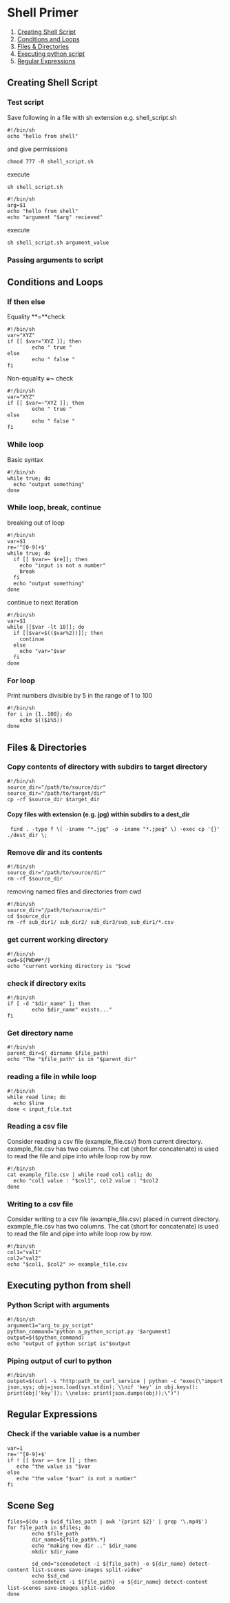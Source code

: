 # Shell Primer
1. [Creating Shell Script](#creating-shell-script)
2. [Conditions and Loops](#conditions-and-loops)
3. [Files & Directories](#files--directories)
4. [Executing python script](#executing-python-from-shell)
5. [Regular Expressions](#regular-expressions)
## Creating Shell Script
### Test script
Save following in a file with sh extension e.g. shell_script.sh 
```shell
#!/bin/sh
echo "hello from shell"
```
and give permissions
```shell
chmod 777 -R shell_script.sh
```
execute
```shell
sh shell_script.sh
```
```shell
#!/bin/sh
arg=$1
echo "hello from shell"
echo "argument "$arg" recieved"
```
execute
```shell
sh shell_script.sh argument_value
```

### Passing arguments to script

## Conditions and Loops
### If then else
Equality **=**check
```shell
#!/bin/sh
var="XYZ"
if [[ $var="XYZ ]]; then
		echo " true "		
else
		echo " false "		
fi
```
Non-equality **=~** check
```shell
#!/bin/sh
var="XYZ"
if [[ $var=~"XYZ ]]; then
		echo " true "		
else
		echo " false "		
fi
```

### While loop
Basic syntax
```shell
#!/bin/sh
while true; do   
  echo "output something"
done 
```
### While loop, break, continue
breaking out of loop
```shell
#!/bin/sh
var=$1
re='^[0-9]+$'
while true; do   
  if [[ $var=~ $re]]; then
    echo "input is not a number"
    break
  fi
  echo "output something"
done 
```
continue to next iteration
```shell
#!/bin/sh
var=$1
while [[$var -lt 10]]; do   
  if [[$var=$(($var%2))]]; then    
    continue
  else
    echo "var="$var
  fi  
done 
```
### For loop
Print numbers divisible by 5 in the range of 1 to 100
```shell
#!/bin/sh
for i in {1..100}; do
    echo $(($i%5))
done
```
## Files & Directories
### Copy contents of directory with subdirs to target directory
```shell
#!/bin/sh
source_dir="/path/to/source/dir"
source_dir="/path/to/target/dir"
cp -rf $source_dir $target_dir
```
#### Copy files with extension (e.g. jpg) within subdirs to a dest_dir
```shell
 find . -type f \( -iname "*.jpg" -o -iname "*.jpeg" \) -exec cp '{}' ./dest_dir \;
```
### Remove dir and its contents
```shell
#!/bin/sh
source_dir="/path/to/source/dir"
rm -rf $source_dir
```
removing named files and directories from cwd
```shell
#!/bin/sh
source_dir="/path/to/source/dir"
cd $source_dir
rm -rf sub_dir1/ sub_dir2/ sub_dir3/sub_sub_dir1/*.csv
```
### get current working directory
```shell
#!/bin/sh
cwd=${PWD##*/}
echo "current working directory is "$cwd
```
### check if directory exits
```shell
#!/bin/sh
if [ -d "$dir_name" ]; then
		echo $dir_name" exists..."		
fi
```
### Get directory name 
```shell
#!/bin/sh
parent_dir=$( dirname $file_path)
echo "The "$file_path" is in "$parent_dir"
```
### reading a file in while loop
```shell
#!/bin/sh
while read line; do   
  echo $line
done < input_file.txt
```
### Reading a csv file
Consider reading a csv file (example_file.csv) from current directory. example_file.csv has two columns.
The cat (short for concatenate) is used to read the file and pipe into while loop row by row.
```shell
#!/bin/sh
cat example_file.csv | while read col1 col1; do 
  echo "col1 value : "$col1", col2 value : "$col2
done
```
### Writing to a csv file
Consider writing to a csv file (example_file.csv) placed in current directory. example_file.csv has two columns.
The cat (short for concatenate) is used to read the file and pipe into while loop row by row.
```shell
#!/bin/sh
col1="val1"
col2="val2"
echo "$col1, $col2" >> example_file.csv
```
## Executing python from shell
### Python Script with arguments
```shell
#!/bin/sh
argument1="arg_to_py_script"
python_command='python a_python_script.py '$argument1
output=$($python_command)		
echo "output of python script is"$output
```
### Piping output of curl to python 
```shell
#!/bin/sh
output=$(curl -s "http:path_to_curl_service | python -c "exec(\"import json,sys; obj=json.load(sys.stdin); \\nif 'key' in obj.keys(): print(obj['key']); \\nelse: print(json.dumps(obj));\")")		
```
## Regular Expressions
### Check if the variable value is a number
```shell
var=1
re='^[0-9]+$'
if ! [[ $var =~ $re ]] ; then
   echo "the value is "$var    
else
   echo "the value "$var" is not a number"    
fi
```
## Scene Seg
```shell
files=$(du -a $vid_files_path | awk '{print $2}' | grep '\.mp4$')
for file_path in $files; do
        echo $file_path
        dir_name=${file_path%.*}
        echo "making new dir .." $dir_name
        mkdir $dir_name

        sd_cmd="scenedetect -i ${file_path} -o ${dir_name} detect-content list-scenes save-images split-video"
        echo $sd_cmd
        scenedetect -i ${file_path} -o ${dir_name} detect-content list-scenes save-images split-video        
done
```

